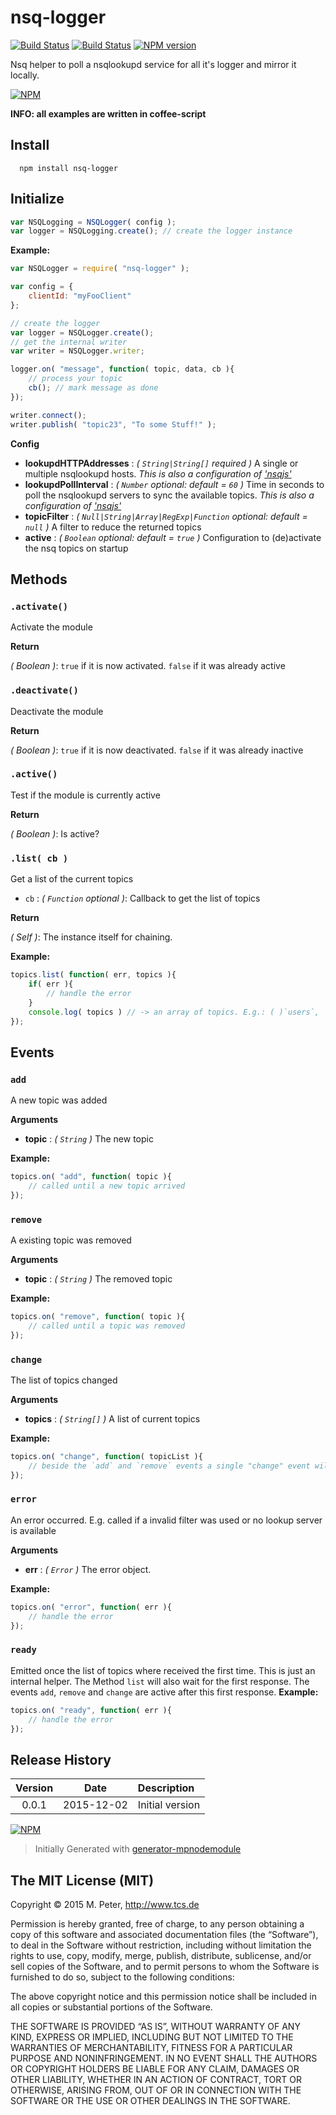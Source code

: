 nsq-logger
============

[![Build Status](https://secure.travis-ci.org/mpneuried/nsq-logger.png?branch=master)](http://travis-ci.org/mpneuried/nsq-logger)
[![Build Status](https://david-dm.org/mpneuried/nsq-logger.png)](https://david-dm.org/mpneuried/nsq-logger)
[![NPM version](https://badge.fury.io/js/nsq-logger.png)](http://badge.fury.io/js/nsq-logger)

Nsq helper to poll a nsqlookupd service for all it's logger and mirror it locally.

[![NPM](https://nodei.co/npm/nsq-logger.png?downloads=true&stars=true)](https://nodei.co/npm/nsq-logger/)

**INFO: all examples are written in coffee-script**

## Install

```
  npm install nsq-logger
```

## Initialize

```js
var NSQLogging = NSQLogger( config );
var logger = NSQLogging.create(); // create the logger instance
```

**Example:**

```js
var NSQLogger = require( "nsq-logger" );

var config = {
    clientId: "myFooClient"
};

// create the logger
var logger = NSQLogger.create();
// get the internal writer
var writer = NSQLogger.writer;

logger.on( "message", function( topic, data, cb ){
    // process your topic
    cb(); // mark message as done
});

writer.connect();
writer.publish( "topic23", "To some Stuff!" );
```

**Config** 

- **lookupdHTTPAddresses** : *( `String|String[]` required )* A single or multiple nsqlookupd hosts. *This is also a configuration of ['nsqjs'](https://github.com/dudleycarr/nsqjs)*
- **lookupdPollInterval** : *( `Number` optional: default = `60` )* Time in seconds to poll the nsqlookupd servers to sync the available topics. *This is also a configuration of ['nsqjs'](https://github.com/dudleycarr/nsqjs)*
- **topicFilter** : *( `Null|String|Array|RegExp|Function` optional: default = `null` )* A filter to reduce the returned topics
- **active** : *( `Boolean` optional: default = `true` )* Configuration to (de)activate the nsq topics on startup


## Methods

### `.activate()`

Activate the module

**Return**

*( Boolean )*: `true` if it is now activated. `false` if it was already active

### `.deactivate()`

Deactivate the module

**Return**

*( Boolean )*: `true` if it is now deactivated. `false` if it was already inactive

### `.active()`

Test if the module is currently active

**Return**

*( Boolean )*: Is active?

### `.list( cb )`

Get a list of the current topics

* `cb` : *( `Function` optional )*: Callback to get the list of topics

**Return**

*( Self )*: The instance itself for chaining.

**Example:**

```js
topics.list( function( err, topics ){
    if( err ){
        // handle the error
    }
    console.log( topics ) // -> an array of topics. E.g.: ( )`users`, `logins`, ... )
});
```

## Events

### `add`

A new topic was added

**Arguments** 

- **topic** : *( `String` )* The new topic

**Example:**

```js
topics.on( "add", function( topic ){
    // called until a new topic arrived
});
```

### `remove`

A existing topic was removed

**Arguments** 

- **topic** : *( `String` )* The removed topic

**Example:**

```js
topics.on( "remove", function( topic ){
    // called until a topic was removed
});
```

### `change`

The list of topics changed

**Arguments** 

- **topics** : *( `String[]` )* A list of current topics

**Example:**

```js
topics.on( "change", function( topicList ){
    // beside the `add` and `remove` events a single "change" event will be emitted
});
```

### `error`

An error occurred. E.g. called if a invalid filter was used or no lookup server is available

**Arguments** 

- **err** : *( `Error` )* The error object. 

**Example:**

```js
topics.on( "error", function( err ){
    // handle the error
});
```

### `ready`

Emitted once the list of topics where received the first time.
This is just an internal helper. The Method `list` will also wait for the first response. The events `add`, `remove` and `change` are active after this first response.
**Example:**

```js
topics.on( "ready", function( err ){
    // handle the error
});
```

## Release History
|Version|Date|Description|
|:--:|:--:|:--|
|0.0.1|2015-12-02|Initial version|

[![NPM](https://nodei.co/npm-dl/nsq-topics.png?months=6)](https://nodei.co/npm/nsq-topics/)

> Initially Generated with [generator-mpnodemodule](https://github.com/mpneuried/generator-mpnodemodule)

## The MIT License (MIT)

Copyright © 2015 M. Peter, http://www.tcs.de

Permission is hereby granted, free of charge, to any person obtaining a copy of this software and associated documentation files (the “Software”), to deal in the Software without restriction, including without limitation the rights to use, copy, modify, merge, publish, distribute, sublicense, and/or sell copies of the Software, and to permit persons to whom the Software is furnished to do so, subject to the following conditions:

The above copyright notice and this permission notice shall be included in all copies or substantial portions of the Software.

THE SOFTWARE IS PROVIDED “AS IS”, WITHOUT WARRANTY OF ANY KIND, EXPRESS OR IMPLIED, INCLUDING BUT NOT LIMITED TO THE WARRANTIES OF MERCHANTABILITY, FITNESS FOR A PARTICULAR PURPOSE AND NONINFRINGEMENT. IN NO EVENT SHALL THE AUTHORS OR COPYRIGHT HOLDERS BE LIABLE FOR ANY CLAIM, DAMAGES OR OTHER LIABILITY, WHETHER IN AN ACTION OF CONTRACT, TORT OR OTHERWISE, ARISING FROM, OUT OF OR IN CONNECTION WITH THE SOFTWARE OR THE USE OR OTHER DEALINGS IN THE SOFTWARE.
